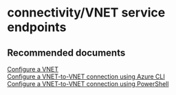 <properties
	pageTitle="connectivity/VNET service endpoints"
	description="connectivity/VNET service endpoints"
	service="microsoft.sql"
	resource="servers"
	authors="emlisa"
	displayOrder=""
	selfHelpType="generic"
	supportTopicIds="32589555"
	productPesIds="13491"
	cloudEnvironments="public"
/>

# connectivity/VNET service endpoints

## **Recommended documents**

[Configure a VNET](https://docs.microsoft.com/azure/sql-database/sql-database-managed-instance-vnet-configuration/)<br>
[Configure a VNET-to-VNET connection using Azure CLI](https://docs.microsoft.com/azure/vpn-gateway/vpn-gateway-howto-vnet-vnet-cli/)<br>
[Configure a VNET-to-VNET connection using PowerShell](https://docs.microsoft.com/azure/vpn-gateway/vpn-gateway-vnet-vnet-rm-ps/)